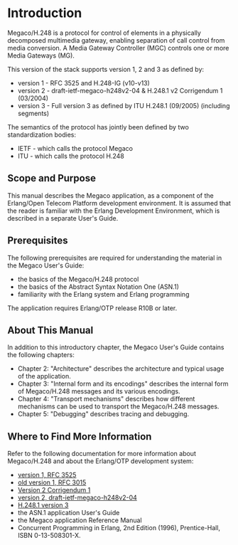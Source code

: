 <!--
%CopyrightBegin%

Copyright Ericsson AB 2023. All Rights Reserved.

Licensed under the Apache License, Version 2.0 (the "License");
you may not use this file except in compliance with the License.
You may obtain a copy of the License at

    http://www.apache.org/licenses/LICENSE-2.0

Unless required by applicable law or agreed to in writing, software
distributed under the License is distributed on an "AS IS" BASIS,
WITHOUT WARRANTIES OR CONDITIONS OF ANY KIND, either express or implied.
See the License for the specific language governing permissions and
limitations under the License.

%CopyrightEnd%
-->
# Introduction

Megaco/H.248 is a protocol for control of elements in a physically decomposed
multimedia gateway, enabling separation of call control from media conversion. A
Media Gateway Controller (MGC) controls one or more Media Gateways (MG).

This version of the stack supports version 1, 2 and 3 as defined by:

- version 1 - RFC 3525 and H.248-IG (v10-v13)
- version 2 - draft-ietf-megaco-h248v2-04 & H.248.1 v2 Corrigendum 1 (03/2004)
- version 3 - Full version 3 as defined by ITU H.248.1 (09/2005) (including
  segments)

The semantics of the protocol has jointly been defined by two standardization
bodies:

- IETF - which calls the protocol Megaco
- ITU - which calls the protocol H.248

## Scope and Purpose

This manual describes the Megaco application, as a component of the Erlang/Open
Telecom Platform development environment. It is assumed that the reader is
familiar with the Erlang Development Environment, which is described in a
separate User's Guide.

## Prerequisites

The following prerequisites are required for understanding the material in the
Megaco User's Guide:

- the basics of the Megaco/H.248 protocol
- the basics of the Abstract Syntax Notation One (ASN.1)
- familiarity with the Erlang system and Erlang programming

The application requires Erlang/OTP release R10B or later.

## About This Manual

In addition to this introductory chapter, the Megaco User's Guide contains the
following chapters:

- Chapter 2: "Architecture" describes the architecture and typical usage of the
  application.
- Chapter 3: "Internal form and its encodings" describes the internal form of
  Megaco/H.248 messages and its various encodings.
- Chapter 4: "Transport mechanisms" describes how different mechanisms can be
  used to transport the Megaco/H.248 messages.
- Chapter 5: "Debugging" describes tracing and debugging.

## Where to Find More Information

Refer to the following documentation for more information about Megaco/H.248 and
about the Erlang/OTP development system:

- [version 1, RFC 3525](https://www.erlang.org/doc/standard/rfc3525.txt)
- [old version 1, RFC 3015](http://www.ietf.org/rfc/rfc3015.txt)
- [Version 2 Corrigendum 1](https://web.archive.org/web/20100704020645/http://www.erlang.org/project/megaco/standard/H.248.1-Corr1-200403.doc)
- [version 2, draft-ietf-megaco-h248v2-04](https://web.archive.org/web/20100620185420/http://erlang.org/project/megaco/standard/draft-ietf-megaco-h248v2-04.txt)
- [H.248.1 version 3](http://www.itu.int/)
- the ASN.1 application User's Guide
- the Megaco application Reference Manual
- Concurrent Programming in Erlang, 2nd Edition (1996), Prentice-Hall, ISBN
  0-13-508301-X.
